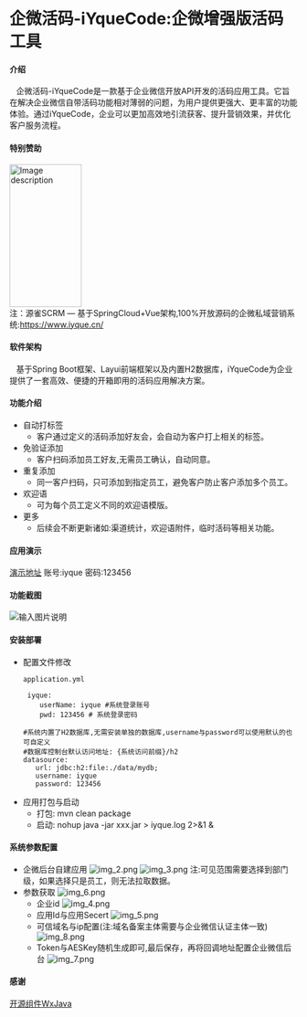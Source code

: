 # 企微活码-iYqueCode:企微增强版活码工具

#### 介绍
&nbsp;&nbsp;&nbsp;企微活码-iYqueCode是一款基于企业微信开放API开发的活码应用工具。它旨在解决企业微信自带活码功能相对薄弱的问题，为用户提供更强大、更丰富的功能体验。通过iYqueCode，企业可以更加高效地引流获客、提升营销效果，并优化客户服务流程。
#### 特别赞助
<a href="https://www.iyque.cn" target="_blank">
<img src="https://iyque-1251309172.cos.ap-nanjing.myqcloud.com/advert/iyque.jpg" width="50%" height="250"  alt="Image description">
</a>
<br/>
注：源雀SCRM — 基于SpringCloud+Vue架构,100%开放源码的企微私域营销系统:<a href="https://www.iyque.cn/" target="_blank">https://www.iyque.cn/</a>

#### 软件架构
&nbsp;&nbsp;&nbsp;基于Spring Boot框架、Layui前端框架以及内置H2数据库，iYqueCode为企业提供了一套高效、便捷的开箱即用的活码应用解决方案。

#### 功能介绍
* 自动打标签
    * 客户通过定义的活码添加好友会，会自动为客户打上相关的标签。
* 免验证添加
    * 客户扫码添加员工好友,无需员工确认，自动同意。
* 重复添加
    * 同一客户扫码，只可添加到指定员工，避免客户防止客户添加多个员工。
* 欢迎语
    * 可为每个员工定义不同的欢迎语模版。
* 更多
    * 后续会不断更新诸如:渠道统计，欢迎语附件，临时活码等相关功能。
#### 应用演示
   <a href="https://iyque.cn/iyque/" target="_blank">演示地址</a>  账号:iyque 密码:123456
#### 功能截图
![输入图片说明](https://foruda.gitee.com/images/1717491559782222610/487183bb_14502254.jpeg "WechatIMG21.jpg")
#### 安装部署
* 配置文件修改
     ```
     application.yml
  
      iyque:
         userName: iyque #系统登录账号
         pwd: 123456 # 系统登录密码
     
     #系统内置了H2数据库,无需安装单独的数据库,username与password可以使用默认的也可自定义
     #数据库控制台默认访问地址: {系统访问前缀}/h2
     datasource:
        url: jdbc:h2:file:./data/mydb;
        username: iyque
        password: 123456
  ```
* 应用打包与启动
    * 打包: mvn clean package
    * 启动: nohup java -jar xxx.jar > iyque.log 2>&1 &

#### 系统参数配置
* 企微后台自建应用
  ![img_2.png](img/img_2.png)
  ![img_3.png](img/img_3.png)
  注:可见范围需要选择到部门级，如果选择只是员工，则无法拉取数据。
* 参数获取
  ![img_6.png](img/img_6.png)
    * 企业id
      ![img_4.png](img/img_4.png)
    * 应用Id与应用Secert
      ![img_5.png](img/img_5.png)
    * 可信域名与ip配置(注:域名备案主体需要与企业微信认证主体一致)
      ![img_8.png](img/img_8.png)
    * Token与AESKey随机生成即可,最后保存，再将回调地址配置企业微信后台
      ![img_7.png](img/img_7.png)

#### 感谢
  <a href="https://gitee.com/binary/weixin-java-tools" target="_blank">开源组件WxJava</a>


